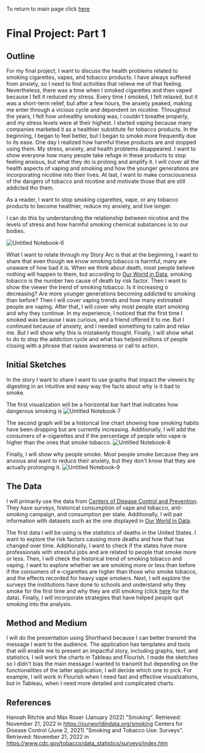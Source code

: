 To return to main page click [here](https://sbohljop.github.io/portfolio/) <br>

# Final Project: Part 1
## Outline
For my final project, I want to discuss the health problems related to smoking cigarettes, vapes, and tobacco products. I have always suffered from anxiety, so I need to find activities that relieve me of that feeling. Nevertheless, there was a time when I smoked cigarettes and then vaped because I felt it reduced my stress. Every time I smoked, I felt relaxed, but it was a short-term relief, but after a few hours, the anxiety peaked, making me enter through a vicious cycle and dependent on nicotine. Throughout the years, I felt how unhealthy smoking was, I couldn't breathe properly, and my stress levels were at their highest. I started vaping because many companies marketed it as a healthier substitute for tobacco products. In the beginning, I began to feel better, but I began to smoke more frequently due to its ease. One day I realized how harmful these products are and stopped using them. My stress, anxiety, and health problems disappeared. I want to show everyone how many people take refuge in these products to stop feeling anxious, but what they do is prolong and amplify it. I will cover all the health aspects of vaping and smoking and how the younger generations are incorporating nicotine into their lives. At last, I want to make consciousness of the dangers of tobacco and nicotine and motivate those that are still addicted tho them.  

As a reader, I want to stop smoking cigarettes, vape, or any tobacco products to become healthier, reduce my anxiety, and live longer.

I can do this by understanding the relationship between nicotine and the levels of stress and how harmful smoking chemical substances is to our bodies. 

![Untitled Notebook-6](https://user-images.githubusercontent.com/117240476/203668746-3f5964e4-91a0-4d99-9002-d261ac34c50c.jpg)

What I want to relate through my Story Arc is that at the beginning, I want to share that even though we know smoking tobacco is harmful, many are unaware of how bad it is. When we think about death, most people believe nothing will happen to them, but according to [Our World in Data](https://ourworldindata.org/smoking), smoking tobacco is the number two cause of death by risk factor. Then I want to show the viewer the trend of smoking tobacco. Is it increasing o decreasing? Are more younger generations becoming addicted to smoking than before? Then I will cover vaping trends and how many estimated people are vaping. After that, I will cover why most people start smoking and why they continue. In my experience, I noticed that the first time I smoked was because I was curious, and a friend offered it to me. But I continued because of anxiety, and I needed something to calm and relax me. But I will show why this is mistakenly thought. Finally, I will show what to do to stop the addiction cycle and what has helped millions of people closing with a phrase that raises awareness or call to action. 

## Initial Sketches

In the story I want to share I want to use graphs that impact the viewers by digesting in an intuitive and easy way the facts about why is it bad to smoke. 

The first visualization will be a horizontal bar hart that indicates how dangerous smoking is
![Untitled Notebook-7](https://user-images.githubusercontent.com/117240476/203668770-90614f9c-be1e-4bf2-a943-605f77f7b2bc.jpg)

The second graph will be a historical line chart showing how smoking habits have been dropping but are currently increasing. Additionally, I will add the consumers of e-cigarettes and if the percentage of people who vape is higher than the ones that smoke tobacco. 
![Untitled Notebook-8](https://user-images.githubusercontent.com/117240476/203668788-7c663b82-3ef5-4fd8-8407-0ed0ddb39502.jpg)

Finally, I will show why people smoke. Most people smoke because they are anxious and want to reduce their anxiety, but they don't know that they are actually prolonging it. 
![Untitled Notebook-9](https://user-images.githubusercontent.com/117240476/203668796-13dc3eb8-f2a3-436d-9cb4-169f15e2467c.jpg)

## The Data
I will primarily use the data from [Centers of Disease Control and Prevention](https://www.cdc.gov/tobacco/index.htm). They have surveys, historical consumption of vape and tobacco, anti-smoking campaign, and consumption per state. Additionally, I will pair information with datasets such as the one displayed in [Our World in Data](https://ourworldindata.org/smoking). 

The first data I will be using is the statistics of deaths in the United States. I want to explore the risk factors causing more deaths and how that has changed over time. Additionally, I want to check if the states have more professionals with stressful jobs and are related to people that smoke more or less. Then, I will check the historical trend of smoking tobacco and vaping. I want to explore whether we are smoking more or less than before if the consumers of e-cigarettes are higher than those who smoke tobacco, and the effects recorded for heavy vape smokers. Next, I will explore the surveys the institutions have done to schools and understand why they smoke for the first time and why they are still smoking (click [here](https://www.cdc.gov/tobacco/data_statistics/surveys/index.htm) for the data). Finally, I will incorporate strategies that have helped people quit smoking into the analysis. 

## Method and Medium
I will do the presentation using Shorthand because I can better transmit the message I want to the audience. The application has templates and tools that will enable me to present an impactful story, including graphs, text, and statistics. I will work the charts in Tableau and Flourish. I made the sketches so I didn't bias the main message I wanted to transmit but depending on the functionalities of the latter application, I will decide which one to pick. For example, I will work in  Flourish when I need fast and effective visualizations, but in Tableau, when I need more detailed and complicated charts. 

## References
Hannah Ritchie and Max Roser (January 2022) "Smoking". Retrieved: November 21, 2022 in https://ourworldindata.org/smoking
Centers for Disease Control (June 2, 2021) "Smoking and Tobacco Use: Surveys". Retrieved: November 21, 2022 in https://www.cdc.gov/tobacco/data_statistics/surveys/index.htm

